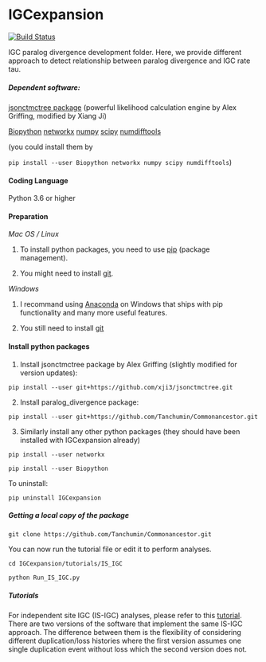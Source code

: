 # IGCexpansion
[![Build Status](https://travis-ci.com/Tanchumin/Commonancestor.svg?branch=master)](https://travis-ci.com/xji3/IGCexpansion)

IGC paralog divergence development folder. Here, we provide different approach to detect
relationship between paralog divergence and IGC rate tau.

##### Dependent software:

[jsonctmctree package](http://jsonctmctree.readthedocs.org/en/latest/) (powerful likelihood  calculation
engine by Alex Griffing, modified by Xiang Ji)

[Biopython](http://biopython.org/wiki/Biopython)
[networkx](https://networkx.github.io/)
[numpy](https://numpy.org/)
[scipy](https://www.scipy.org/)
[numdifftools](https://pypi.org/project/numdifftools/)

(you could install them by

`
pip install --user Biopython networkx numpy scipy numdifftools
`)


#### Coding Language

Python 3.6 or higher


#### Preparation

*Mac OS / Linux*

1. To install python packages, you need to use [pip](https://pip.pypa.io/en/stable/installing/) (package management).

2. You might need to install [git](https://git-scm.com/book/en/v2/Getting-Started-Installing-Git).

*Windows*

1. I recommand using [Anaconda](https://www.anaconda.com/products/individual#windows) on Windows that ships with pip functionality and many more useful features.

2. You still need to install [git](https://git-scm.com/download/win)


#### Install python packages

1. Install jsonctmctree package by Alex Griffing (slightly modified for version updates):

`
pip install --user git+https://github.com/xji3/jsonctmctree.git
`

2. Install paralog_divergence package:

`
pip install --user git+https://github.com/Tanchumin/Commonancestor.git
`

3. Similarly install any other python packages (they should have been installed with IGCexpansion already)

`
pip install --user networkx
`

`
pip install --user Biopython
`

To uninstall:

`
pip uninstall IGCexpansion
`

##### Getting a local copy of the package

`
git clone https://github.com/Tanchumin/Commonancestor.git
`

You can now run the tutorial file or edit it to perform analyses.

`
cd IGCexpansion/tutorials/IS_IGC
`

`
python Run_IS_IGC.py
`


##### Tutorials

For independent site IGC (IS-IGC) analyses, please refer to this [tutorial](tutorials/IndependentSiteTutorial.md).  
There are two versions of the software that implement the same IS-IGC approach.  The difference between them is the flexibility of considering different duplication/loss histories where the first version assumes one single duplication event without loss which the second version does not.